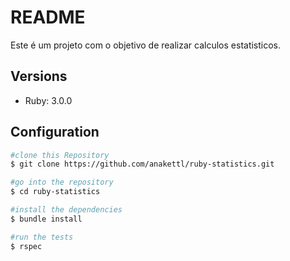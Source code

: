 # README

Este é um projeto com o objetivo de realizar calculos estatisticos.

## Versions

* Ruby: 3.0.0

## Configuration
``` bash
#clone this Repository
$ git clone https://github.com/anakettl/ruby-statistics.git

#go into the repository
$ cd ruby-statistics

#install the dependencies
$ bundle install

#run the tests
$ rspec
```